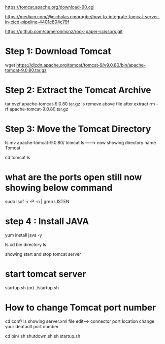 https://tomcat.apache.org/download-90.cgi

https://medium.com/@nicholas.omorogbe/how-to-integrate-tomcat-server-in-cicd-pipeline-4401c804c79f

https://github.com/cameronmcnz/rock-paper-scissors.git

Step 1: Download Tomcat 
===========================
wget https://dlcdn.apache.org/tomcat/tomcat-9/v9.0.80/bin/apache-tomcat-9.0.80.tar.gz

Step 2: Extract the Tomcat Archive
===================================
tar xvzf apache-tomcat-9.0.80.tar.gz 
ls
remove above file after extract
rm -rf  apache-tomcat-9.0.80.tar.gz

Step 3: Move the Tomcat Directory
===================================
ls
mv apache-tomcat-9.0.80/ tomcat
ls---> now showing directory name Tomcat

cd tomcat
ls 

what are the ports open still now showing below command
======================================================

sudo lsof -i -P -n | grep LISTEN

step 4 : Install JAVA
========================
yum install java -y

ls
cd bin directory
ls

showing start and stop tomcat server

start tomcat server
=================
startup.sh (or) ./startup.sh

How to change Tomcat port number
===================================
cd conf/
ls
showing server.xml file
edit--> connector port location change your deafault port number

cd bin/
sh shutdown.sh
sh startup.sh






